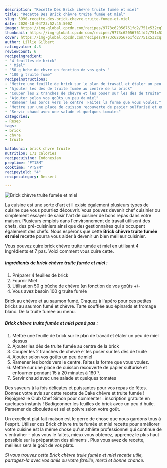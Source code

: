 ```yaml
---
description: "Recette Des Brick chèvre truite fumée et miel"
title: "Recette Des Brick chèvre truite fumée et miel"
slug: 5990-recette-des-brick-chevre-truite-fumee-et-miel
date: 2020-10-04T23:52:45.500Z
image: https://img-global.cpcdn.com/recipes/9773c62056761fd2/751x532cq70/brick-chevre-truite-fumee-et-miel-photo-principale-de-la-recette.jpg
thumbnail: https://img-global.cpcdn.com/recipes/9773c62056761fd2/751x532cq70/brick-chevre-truite-fumee-et-miel-photo-principale-de-la-recette.jpg
cover: https://img-global.cpcdn.com/recipes/9773c62056761fd2/751x532cq70/brick-chevre-truite-fumee-et-miel-photo-principale-de-la-recette.jpg
author: Lillie Gilbert
ratingvalue: 4.3
reviewcount: 6
recipeingredient:
- "4 feuilles de brick"
- " Miel"
- "50 g bche de chvre en fonction de vos gots "
- "100 g truite fume"
recipeinstructions:
- "Mettre une feuille de brick sur le plan de travail et étaler un peu de miel dessus"
- "Ajouter les dès de truite fumée au centre de la brick"
- "Couper les 2 tranches de chèvre et les poser sur les dès de truite"
- "Ajouter selon vos goûts un peu de miel"
- "Ramener les bords vers le centre. Faites la forme que vous voulez."
- "Mettre sur une place de cuisson recouverte de papier sulfurisé et enfourner pendant 15 à 20 minutes à 180 °."
- "Servir chaud avec une salade et quelques tomates"
categories:
- Resep
tags:
- brick
- chvre
- truite

katakunci: brick chvre truite 
nutrition: 171 calories
recipecuisine: Indonesian
preptime: "PT18M"
cooktime: "PT57M"
recipeyield: "4"
recipecategory: Dessert

---
```



![Brick chèvre truite fumée et miel](https://img-global.cpcdn.com/recipes/9773c62056761fd2/751x532cq70/brick-chevre-truite-fumee-et-miel-photo-principale-de-la-recette.jpg)

La cuisine est une sorte d'art et il existe également plusieurs types de cuisine que vous pourriez découvrir. Vous pouvez devenir chef cuisinier ou simplement essayer de saisir l'art de cuisiner de bons repas dans votre maison. Plusieurs emplois dans l'environnement de travail utilisent des chefs, des pré-cuisiniers ainsi que des gestionnaires qui s'occupent également des chefs. Nous espérons que cette <strong> Brick chèvre truite fumée et miel </strong> recette pourra vous aider à devenir un bien meilleur cuisinier.

<!--inarticleads1-->

Vous pouvez cuire brick chèvre truite fumée et miel en utilisant 4 Ingrédients et 7 pas. Voici comment vous cuire cette.

##### Ingrédients de brick chèvre truite fumée et miel :

1. Préparer 4 feuilles de brick
1. Fournir  Miel
1. Utilisation 50 g bûche de chèvre (en fonction de vos goûts +/-
1. Vous avez besoin 100 g truite fumée


Brick au chèvre et au saumon fumé. Craquez à l&#39;apéro pour ces petites bricks au saumon fumé et chèvre. Tarte soufflée aux épinards et fromage blanc. De la truite fumée au menu. 

<!--inarticleads2-->

##### Brick chèvre truite fumée et miel pas à pas :

1. Mettre une feuille de brick sur le plan de travail et étaler un peu de miel dessus
1. Ajouter les dès de truite fumée au centre de la brick
1. Couper les 2 tranches de chèvre et les poser sur les dès de truite
1. Ajouter selon vos goûts un peu de miel
1. Ramener les bords vers le centre. Faites la forme que vous voulez.
1. Mettre sur une place de cuisson recouverte de papier sulfurisé et enfourner pendant 15 à 20 minutes à 180 °.
1. Servir chaud avec une salade et quelques tomates


Des saveurs à la fois délicates et puissantes pour vos repas de fêtes. Donnez votre avis sur cette recette de Cake chèvre et truite fumée ! Rejoignez le Club Chef Simon pour commenter : inscription gratuite en quelques instants ! Badigeonner les feuilles de brick avec un peu d&#39;huile. Parsemer de ciboulette et sel et poivre selon votre goût. 

<!--inarticleads1-->

<p>
Un excellent plat fait maison est le genre de chose que nous gardons tous à l'esprit. Utiliser ces Brick chèvre truite fumée et miel recette pour améliorer votre cuisine est la même chose qu'un athlète professionnel qui continue de s'entraîner - plus vous le faites, mieux vous obtenez, apprenez le plus haut possible sur la préparation des aliments . Plus vous avez de recette, meilleur sera le goût de vos plats.
</p>

<p>
<i>Si vous trouvez cette Brick chèvre truite fumée et miel recette utile, partagez-la avec vos amis ou votre famille, merci et bonne chance.</i>
</p>
